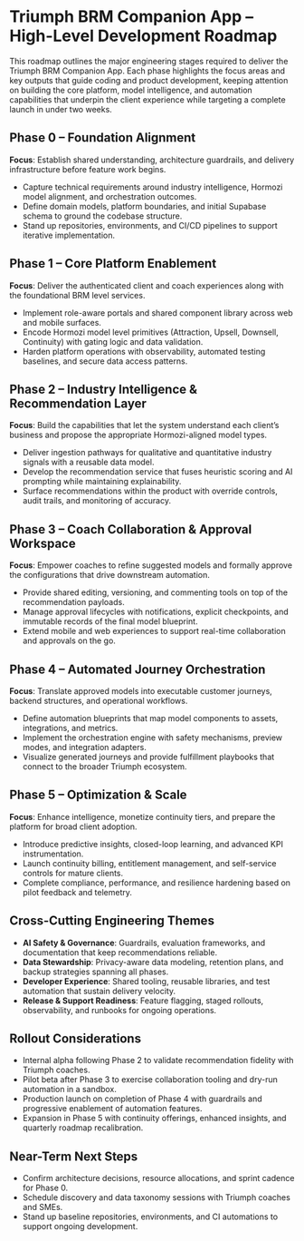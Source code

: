 # Triumph BRM Companion App – High-Level Development Roadmap

This roadmap outlines the major engineering stages required to deliver the Triumph BRM Companion App. Each phase highlights the focus areas and key outputs that guide coding and product development, keeping attention on building the core platform, model intelligence, and automation capabilities that underpin the client experience while targeting a complete launch in under two weeks.

## Phase 0 – Foundation Alignment
**Focus**: Establish shared understanding, architecture guardrails, and delivery infrastructure before feature work begins.
- Capture technical requirements around industry intelligence, Hormozi model alignment, and orchestration outcomes.
- Define domain models, platform boundaries, and initial Supabase schema to ground the codebase structure.
- Stand up repositories, environments, and CI/CD pipelines to support iterative implementation.

## Phase 1 – Core Platform Enablement
**Focus**: Deliver the authenticated client and coach experiences along with the foundational BRM level services.
- Implement role-aware portals and shared component library across web and mobile surfaces.
- Encode Hormozi model level primitives (Attraction, Upsell, Downsell, Continuity) with gating logic and data validation.
- Harden platform operations with observability, automated testing baselines, and secure data access patterns.

## Phase 2 – Industry Intelligence & Recommendation Layer
**Focus**: Build the capabilities that let the system understand each client’s business and propose the appropriate Hormozi-aligned model types.
- Deliver ingestion pathways for qualitative and quantitative industry signals with a reusable data model.
- Develop the recommendation service that fuses heuristic scoring and AI prompting while maintaining explainability.
- Surface recommendations within the product with override controls, audit trails, and monitoring of accuracy.

## Phase 3 – Coach Collaboration & Approval Workspace
**Focus**: Empower coaches to refine suggested models and formally approve the configurations that drive downstream automation.
- Provide shared editing, versioning, and commenting tools on top of the recommendation payloads.
- Manage approval lifecycles with notifications, explicit checkpoints, and immutable records of the final model blueprint.
- Extend mobile and web experiences to support real-time collaboration and approvals on the go.

## Phase 4 – Automated Journey Orchestration
**Focus**: Translate approved models into executable customer journeys, backend structures, and operational workflows.
- Define automation blueprints that map model components to assets, integrations, and metrics.
- Implement the orchestration engine with safety mechanisms, preview modes, and integration adapters.
- Visualize generated journeys and provide fulfillment playbooks that connect to the broader Triumph ecosystem.

## Phase 5 – Optimization & Scale
**Focus**: Enhance intelligence, monetize continuity tiers, and prepare the platform for broad client adoption.
- Introduce predictive insights, closed-loop learning, and advanced KPI instrumentation.
- Launch continuity billing, entitlement management, and self-service controls for mature clients.
- Complete compliance, performance, and resilience hardening based on pilot feedback and telemetry.

## Cross-Cutting Engineering Themes
- **AI Safety & Governance**: Guardrails, evaluation frameworks, and documentation that keep recommendations reliable.
- **Data Stewardship**: Privacy-aware data modeling, retention plans, and backup strategies spanning all phases.
- **Developer Experience**: Shared tooling, reusable libraries, and test automation that sustain delivery velocity.
- **Release & Support Readiness**: Feature flagging, staged rollouts, observability, and runbooks for ongoing operations.

## Rollout Considerations
- Internal alpha following Phase 2 to validate recommendation fidelity with Triumph coaches.
- Pilot beta after Phase 3 to exercise collaboration tooling and dry-run automation in a sandbox.
- Production launch on completion of Phase 4 with guardrails and progressive enablement of automation features.
- Expansion in Phase 5 with continuity offerings, enhanced insights, and quarterly roadmap recalibration.

## Near-Term Next Steps
- Confirm architecture decisions, resource allocations, and sprint cadence for Phase 0.
- Schedule discovery and data taxonomy sessions with Triumph coaches and SMEs.
- Stand up baseline repositories, environments, and CI automations to support ongoing development.
